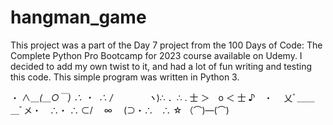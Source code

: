 # hangman_game

This project was a part of the Day 7 project from the 100 Days of Code: The Complete Python Pro Bootcamp for 2023 course available on Udemy. I decided to add my own twist to it, and had a lot of fun writing and testing this code. This simple program was written in Python 3.

・ ∧＿_(＿○￣) ∴ ・ ‌
∴ /　　　　ヽ_)∴ ．∴
. 士 ＞　o ＜ 士 ♪　・
　乂ﾞ＿＿＿ﾞメ・　∴・
∴ ⊂/　 ∞ 　(⊃・∴　∴
☆ （⌒)―(⌒)⠀
